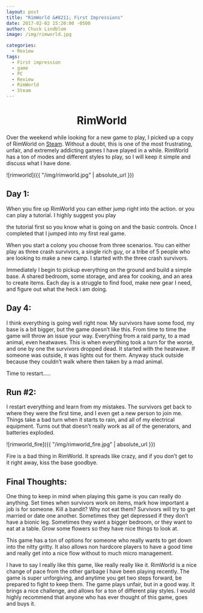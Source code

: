 ```yaml
---
layout: post
title: "RimWorld &#8211; First Impressions"
date: 2017-02-02 15:20:00 -0500
author: Chuck Lindblom
image: /img/rimworld.jpg

categories:
  - Review
tags:
  - First impression
  - game
  - PC
  - Review
  - RimWorld
  - Steam
---
```

<h1 style="text-align: center;">
  RimWorld
</h1>


Over the weekend while looking for a new game to play, I picked up a copy of RimWorld on [Steam](http://store.steampowered.com/app/294100/). Without a doubt, this is one of the most frustrating, unfair, and extremely addicting games I have played in a while. RimWorld has a ton of modes and different styles to play, so I will keep it simple and discuss what I have done.

![rimworld]({{ "/img/rimworld.jpg" | absolute_url }})

## Day 1:

When you fire up RimWorld you can either jump right into the action. or you can play a tutorial. I highly suggest you play

the tutorial first so you know what is going on and the basic controls. Once I completed that I jumped into my first real game.

When you start a colony you choose from three scenarios. You can either play as three crash survivors, a single rich guy, or a tribe of 5 people who are looking to make a new camp. I started with the three crash survivors.

Immediately I begin to pickup everything on the ground and build a simple base. A shared bedroom, some storage, and area for cooking, and an area to create items. Each day is a struggle to find food, make new gear I need, and figure out what the heck i am doing.

## Day 4:

I think everything is going well right now. My survivors have some food, my base is a bit bigger, but the game doesn&#8217;t like this. From time to time the game will throw an issue your way. Everything from a raid party, to a mad animal, even heatwaves. This is when everything took a turn for the worse, and one by one the survivors dropped dead. It started with the heatwave. If someone was outside, it was lights out for them. Anyway stuck outside because they couldn&#8217;t walk where then taken by a mad animal.

Time to restart&#8230;..

## Run #2:

I restart everything and learn from my mistakes. The survivors get back to where they were the first time, and I even get a new person to join me. Things take a bad turn when it starts to rain, and all of my electrical equipment. Turns out that doesn&#8217;t really work as all of the generators, and batteries exploded.

![rimworld_fire]({{ "/img/rimworld_fire.jpg" | absolute_url }})

Fire is a bad thing in RimWorld. It spreads like crazy, and if you don&#8217;t get to it right away, kiss the base goodbye.

## Final Thoughts:

One thing to keep in mind when playing this game is you can really do anything. Set times when survivors work on items, mark how important a job is for someone. Kill a bandit? Why not eat them? Survivors will try to get married or date one another. Sometimes they get depressed if they don&#8217;t have a bionic leg. Sometimes they want a bigger bedroom, or they want to eat at a table. Grow some flowers so they have nice things to look at.

This game has a ton of options for someone who really wants to get down into the nitty gritty. It also allows non hardcore players to have a good time and really get into a nice flow without to much micro management.

I have to say I really like this game, like really really like it. RimWorld is a nice change of pace from the other garbage I have been playing recently. The game is super unforgiving, and anytime you get two steps forward, be prepared to fight to keep them. The game plays unfair, but in a good way. It brings a nice challenge, and allows for a ton of different play styles. I would highly recommend that anyone who has ever thought of this game, goes and buys it.
